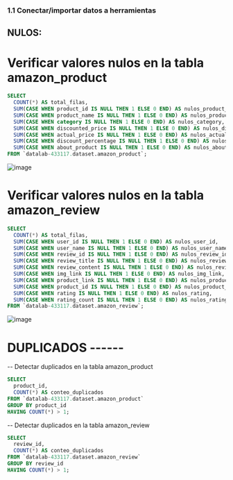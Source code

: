 ### 1.1 Conectar/importar datos a herramientas

## NULOS: 

# **Verificar valores nulos en la tabla amazon_product**

```sql
SELECT 
  COUNT(*) AS total_filas,
  SUM(CASE WHEN product_id IS NULL THEN 1 ELSE 0 END) AS nulos_product_id,
  SUM(CASE WHEN product_name IS NULL THEN 1 ELSE 0 END) AS nulos_product_name,
  SUM(CASE WHEN category IS NULL THEN 1 ELSE 0 END) AS nulos_category,
  SUM(CASE WHEN discounted_price IS NULL THEN 1 ELSE 0 END) AS nulos_discounted_price,
  SUM(CASE WHEN actual_price IS NULL THEN 1 ELSE 0 END) AS nulos_actual_price,
  SUM(CASE WHEN discount_percentage IS NULL THEN 1 ELSE 0 END) AS nulos_discount_percentage,
  SUM(CASE WHEN about_product IS NULL THEN 1 ELSE 0 END) AS nulos_about_product
FROM `datalab-433117.dataset.amazon_product`;
```

![image](https://github.com/user-attachments/assets/9fcf4dfc-624b-4bc2-9094-e6183cc71d0a)



# **Verificar valores nulos en la tabla amazon_review**
```sql
SELECT 
  COUNT(*) AS total_filas,
  SUM(CASE WHEN user_id IS NULL THEN 1 ELSE 0 END) AS nulos_user_id,
  SUM(CASE WHEN user_name IS NULL THEN 1 ELSE 0 END) AS nulos_user_name,
  SUM(CASE WHEN review_id IS NULL THEN 1 ELSE 0 END) AS nulos_review_id,
  SUM(CASE WHEN review_title IS NULL THEN 1 ELSE 0 END) AS nulos_review_title,
  SUM(CASE WHEN review_content IS NULL THEN 1 ELSE 0 END) AS nulos_review_content,
  SUM(CASE WHEN img_link IS NULL THEN 1 ELSE 0 END) AS nulos_img_link,
  SUM(CASE WHEN product_link IS NULL THEN 1 ELSE 0 END) AS nulos_product_link,
  SUM(CASE WHEN product_id IS NULL THEN 1 ELSE 0 END) AS nulos_product_id,
  SUM(CASE WHEN rating IS NULL THEN 1 ELSE 0 END) AS nulos_rating,
  SUM(CASE WHEN rating_count IS NULL THEN 1 ELSE 0 END) AS nulos_rating_count
FROM `datalab-433117.dataset.amazon_review`;
```
![image](https://github.com/user-attachments/assets/4c5a98bf-4e99-47d1-9f8b-a7b71a249823)


# DUPLICADOS ------

-- Detectar duplicados en la tabla amazon_product
```sql
SELECT 
  product_id, 
  COUNT(*) AS conteo_duplicados 
FROM `datalab-433117.dataset.amazon_product`
GROUP BY product_id
HAVING COUNT(*) > 1;
```



-- Detectar duplicados en la tabla amazon_review
```sql
SELECT 
  review_id, 
  COUNT(*) AS conteo_duplicados 
FROM `datalab-433117.dataset.amazon_review`
GROUP BY review_id
HAVING COUNT(*) > 1;
```

```sql
```


```sql
```

